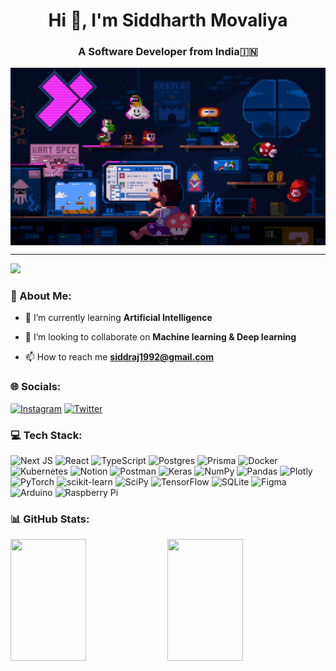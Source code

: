 <h1 align="center">Hi 👋, I'm Siddharth Movaliya</h1>

<h3 align="center">A Software Developer from India🇮🇳</h3>

<img align="center" alt="Coding" width="1000" src="https://raw.githubusercontent.com/sugith10/images/main/gif/mario-working.gif">

---

[![](https://visitcount.itsvg.in/api?id=siddharth-2382&icon=5&color=12)](https://visitcount.itsvg.in)

<h3>💫 About Me:</h3>


<!-- - 🔭 I’m currently working on [Exponential](https://github.com/exponential-markets) -->

- 🌱 I’m currently learning **Artificial Intelligence**

- 👯 I’m looking to collaborate on **Machine learning & Deep learning**

<!-- - 👨‍💻 All of my projects are available at [My Portfolio](https://siddharth-movaliya.vercel.app/) -->

- 📫 How to reach me **siddraj1992@gmail.com**

<h3>🌐 Socials:</h3>

[![Instagram](https://img.shields.io/badge/Instagram-%23E4405F.svg?logo=Instagram&logoColor=white)](https://instagram.com/siddharth_2382) [![Twitter](https://img.shields.io/badge/Twitter-%231DA1F2.svg?logo=Twitter&logoColor=white)](https://twitter.com/siddharth_2382) <a href="https://siddharth-movaliya.vercel.app/" target="_blank"><img alt="" src="https://img.shields.io/badge/Portfolio-000?logo=vercel&logoColor=yellow&style=flat" style="vertical-align:center" /></a>

<h3 align="left">💻 Tech Stack:</h3>

![Next JS](https://img.shields.io/badge/Next-black?style=for-the-badge&logo=next.js&logoColor=white) ![React](https://img.shields.io/badge/react-%2320232a.svg?style=for-the-badge&logo=react&logoColor=%2361DAFB) ![TypeScript](https://img.shields.io/badge/typescript-%23007ACC.svg?style=for-the-badge&logo=typescript&logoColor=white) ![Postgres](https://img.shields.io/badge/postgres-%23316192.svg?style=for-the-badge&logo=postgresql&logoColor=white) ![Prisma](https://img.shields.io/badge/Prisma-3982CE?style=for-the-badge&logo=Prisma&logoColor=white) ![Docker](https://img.shields.io/badge/docker-%230db7ed.svg?style=for-the-badge&logo=docker&logoColor=white) ![Kubernetes](https://img.shields.io/badge/kubernetes-%23326ce5.svg?style=for-the-badge&logo=kubernetes&logoColor=white) ![Notion](https://img.shields.io/badge/Notion-%23000000.svg?style=for-the-badge&logo=notion&logoColor=white) ![Postman](https://img.shields.io/badge/Postman-FF6C37?style=for-the-badge&logo=postman&logoColor=white) ![Keras](https://img.shields.io/badge/Keras-%23D00000.svg?style=for-the-badge&logo=Keras&logoColor=white) ![NumPy](https://img.shields.io/badge/numpy-%23013243.svg?style=for-the-badge&logo=numpy&logoColor=white) ![Pandas](https://img.shields.io/badge/pandas-%23150458.svg?style=for-the-badge&logo=pandas&logoColor=white) ![Plotly](https://img.shields.io/badge/Plotly-%233F4F75.svg?style=for-the-badge&logo=plotly&logoColor=white) ![PyTorch](https://img.shields.io/badge/PyTorch-%23EE4C2C.svg?style=for-the-badge&logo=PyTorch&logoColor=white) ![scikit-learn](https://img.shields.io/badge/scikit--learn-%23F7931E.svg?style=for-the-badge&logo=scikit-learn&logoColor=white) ![SciPy](https://img.shields.io/badge/SciPy-%230C55A5.svg?style=for-the-badge&logo=scipy&logoColor=%white) ![TensorFlow](https://img.shields.io/badge/TensorFlow-%23FF6F00.svg?style=for-the-badge&logo=TensorFlow&logoColor=white) ![SQLite](https://img.shields.io/badge/sqlite-%2307405e.svg?style=for-the-badge&logo=sqlite&logoColor=white) 	![Figma](https://img.shields.io/badge/figma-%23F24E1E.svg?style=for-the-badge&logo=figma&logoColor=white) ![Arduino](https://img.shields.io/badge/-Arduino-00979D?style=for-the-badge&logo=Arduino&logoColor=white) ![Raspberry Pi](https://img.shields.io/badge/-RaspberryPi-C51A4A?style=for-the-badge&logo=Raspberry-Pi)

<h3>📊 GitHub Stats:</h3>

<div style="align: center">
  <img width="49%" height="195" src="https://github-readme-stats.vercel.app/api?username=Siddharth-Movaliya&theme=radical&show_icons=true" />
  <img width="49%" height="195" src="https://github-readme-streak-stats.herokuapp.com/?user=Siddharth-Movaliya&theme=radical&show_icons=true" />
</div>
